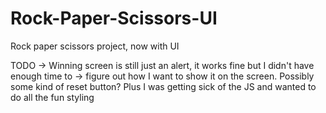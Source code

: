 # Rock-Paper-Scissors-UI
Rock paper scissors project, now with UI

TODO ->
Winning screen is still just an alert, it works fine but I didn't have enough time to ->
figure out how I want to show it on the screen. Possibly some kind of reset button?
Plus I was getting sick of the JS and wanted to do all the fun styling
